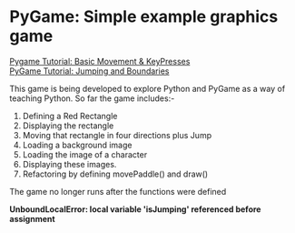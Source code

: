 # PyGame: Simple example graphics game
[Pygame Tutorial: Basic Movement & KeyPresses](https://www.youtube.com/watch?v=i6xMBig-pP4&list=PLzMcBGfZo4-lp3jAExUCewBfMx3UZFkh5&ab_channel=TechWithTim)      
[PyGame Tutorial: Jumping and Boundaries](https://www.youtube.com/watch?v=2-DNswzCkqk&list=PLzMcBGfZo4-lp3jAExUCewBfMx3UZFkh5&index=2&ab_channel=TechWithTim)

This game is being developed to explore Python and PyGame as a way of teaching Python.  So far the game includes:-

1. Defining a Red Rectangle
2. Displaying the rectangle
3. Moving that rectangle in four directions plus Jump
4. Loading a background image
5. Loading the image of a character
6. Displaying these images.
7. Refactoring by defining movePaddle() and draw()

The game no longer runs after the functions were defined

**UnboundLocalError: local variable 'isJumping' referenced before assignment**

